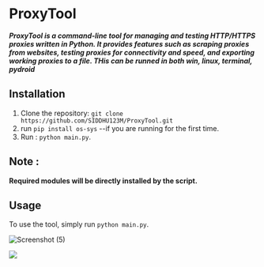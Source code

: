 # ProxyTool

***ProxyTool is a command-line tool for managing and testing HTTP/HTTPS proxies written in Python. It provides features such as scraping proxies from websites, testing proxies for connectivity and speed, and exporting working proxies to a file. THis can be runned in both win, linux, terminal, pydroid***

## Installation

1. Clone the repository: `git clone https://github.com/SIDDHU123M/ProxyTool.git`
2. run `pip install os-sys` --if you are running for the first time.
3. Run : `python main.py`.

## Note : 
**Required modules will be directly installed by the script.**
## Usage

To use the tool, simply run `python main.py`.

![Screenshot (5)](https://user-images.githubusercontent.com/76509525/226533414-ddef1413-b268-49aa-b44e-3e7e997d1d4d.jpg)

[![](https://visitcount.itsvg.in/api?id=SIDDHU123M&icon=0&color=0)](https://visitcount.itsvg.in)
